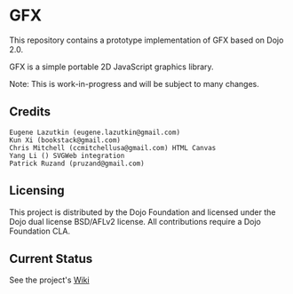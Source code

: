 GFX
===

This repository contains a prototype implementation of GFX based on Dojo 2.0.

GFX is a simple portable 2D JavaScript graphics library.

Note: This is work-in-progress and will be subject to many changes.

Credits
-------
	Eugene Lazutkin (eugene.lazutkin@gmail.com)
	Kun Xi (bookstack@gmail.com)
	Chris Mitchell (ccmitchellusa@gmail.com) HTML Canvas
	Yang Li () SVGWeb integration
	Patrick Ruzand (pruzand@gmail.com)

Licensing
---------

This project is distributed by the Dojo Foundation and licensed under the Dojo dual license BSD/AFLv2 license. All contributions require a Dojo Foundation CLA.


Current Status
--------------

See the project's [Wiki](../../wiki)
